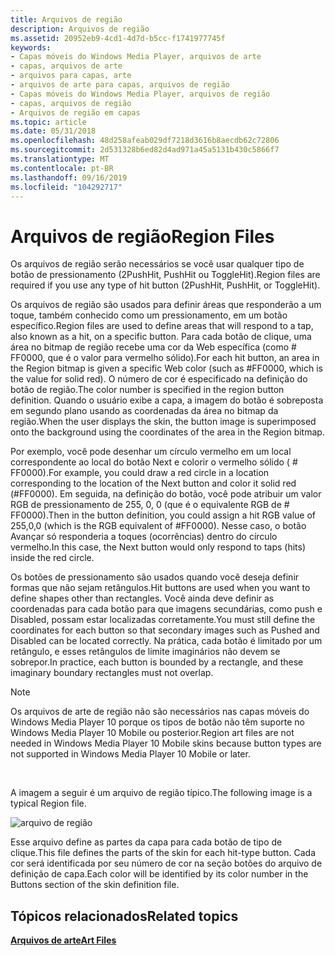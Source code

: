 ```yaml
---
title: Arquivos de região
description: Arquivos de região
ms.assetid: 20952eb9-4cd1-4d7d-b5cc-f1741977745f
keywords:
- Capas móveis do Windows Media Player, arquivos de arte
- capas, arquivos de arte
- arquivos para capas, arte
- arquivos de arte para capas, arquivos de região
- Capas móveis do Windows Media Player, arquivos de região
- capas, arquivos de região
- Arquivos de região em capas
ms.topic: article
ms.date: 05/31/2018
ms.openlocfilehash: 48d258afeab029df7218d3616b8aecdb62c72806
ms.sourcegitcommit: 2d531328b6ed82d4ad971a45a5131b430c5866f7
ms.translationtype: MT
ms.contentlocale: pt-BR
ms.lasthandoff: 09/16/2019
ms.locfileid: "104292717"
---
```

# <a name="region-files"></a><span data-ttu-id="b9bd6-110">Arquivos de região</span><span class="sxs-lookup"><span data-stu-id="b9bd6-110">Region Files</span></span>

<span data-ttu-id="b9bd6-111">Os arquivos de região serão necessários se você usar qualquer tipo de botão de pressionamento (2PushHit, PushHit ou ToggleHit).</span><span class="sxs-lookup"><span data-stu-id="b9bd6-111">Region files are required if you use any type of hit button (2PushHit, PushHit, or ToggleHit).</span></span>

<span data-ttu-id="b9bd6-112">Os arquivos de região são usados para definir áreas que responderão a um toque, também conhecido como um pressionamento, em um botão específico.</span><span class="sxs-lookup"><span data-stu-id="b9bd6-112">Region files are used to define areas that will respond to a tap, also known as a hit, on a specific button.</span></span> <span data-ttu-id="b9bd6-113">Para cada botão de clique, uma área no bitmap de região recebe uma cor da Web específica (como \# FF0000, que é o valor para vermelho sólido).</span><span class="sxs-lookup"><span data-stu-id="b9bd6-113">For each hit button, an area in the Region bitmap is given a specific Web color (such as \#FF0000, which is the value for solid red).</span></span> <span data-ttu-id="b9bd6-114">O número de cor é especificado na definição do botão de região.</span><span class="sxs-lookup"><span data-stu-id="b9bd6-114">The color number is specified in the region button definition.</span></span> <span data-ttu-id="b9bd6-115">Quando o usuário exibe a capa, a imagem do botão é sobreposta em segundo plano usando as coordenadas da área no bitmap da região.</span><span class="sxs-lookup"><span data-stu-id="b9bd6-115">When the user displays the skin, the button image is superimposed onto the background using the coordinates of the area in the Region bitmap.</span></span>

<span data-ttu-id="b9bd6-116">Por exemplo, você pode desenhar um círculo vermelho em um local correspondente ao local do botão Next e colorir o vermelho sólido ( \# FF0000).</span><span class="sxs-lookup"><span data-stu-id="b9bd6-116">For example, you could draw a red circle in a location corresponding to the location of the Next button and color it solid red (\#FF0000).</span></span> <span data-ttu-id="b9bd6-117">Em seguida, na definição do botão, você pode atribuir um valor RGB de pressionamento de 255, 0, 0 (que é o equivalente RGB de \# FF0000).</span><span class="sxs-lookup"><span data-stu-id="b9bd6-117">Then in the button definition, you could assign a hit RGB value of 255,0,0 (which is the RGB equivalent of \#FF0000).</span></span> <span data-ttu-id="b9bd6-118">Nesse caso, o botão Avançar só responderia a toques (ocorrências) dentro do círculo vermelho.</span><span class="sxs-lookup"><span data-stu-id="b9bd6-118">In this case, the Next button would only respond to taps (hits) inside the red circle.</span></span>

<span data-ttu-id="b9bd6-119">Os botões de pressionamento são usados quando você deseja definir formas que não sejam retângulos.</span><span class="sxs-lookup"><span data-stu-id="b9bd6-119">Hit buttons are used when you want to define shapes other than rectangles.</span></span> <span data-ttu-id="b9bd6-120">Você ainda deve definir as coordenadas para cada botão para que imagens secundárias, como push e Disabled, possam estar localizadas corretamente.</span><span class="sxs-lookup"><span data-stu-id="b9bd6-120">You must still define the coordinates for each button so that secondary images such as Pushed and Disabled can be located correctly.</span></span> <span data-ttu-id="b9bd6-121">Na prática, cada botão é limitado por um retângulo, e esses retângulos de limite imaginários não devem se sobrepor.</span><span class="sxs-lookup"><span data-stu-id="b9bd6-121">In practice, each button is bounded by a rectangle, and these imaginary boundary rectangles must not overlap.</span></span>

> [!Note]  
> <span data-ttu-id="b9bd6-122">Os arquivos de arte de região não são necessários nas capas móveis do Windows Media Player 10 porque os tipos de botão não têm suporte no Windows Media Player 10 Mobile ou posterior.</span><span class="sxs-lookup"><span data-stu-id="b9bd6-122">Region art files are not needed in Windows Media Player 10 Mobile skins because button types are not supported in Windows Media Player 10 Mobile or later.</span></span>

 

<span data-ttu-id="b9bd6-123">A imagem a seguir é um arquivo de região típico.</span><span class="sxs-lookup"><span data-stu-id="b9bd6-123">The following image is a typical Region file.</span></span>

![arquivo de região](images/cesdkreg.png)

<span data-ttu-id="b9bd6-125">Esse arquivo define as partes da capa para cada botão de tipo de clique.</span><span class="sxs-lookup"><span data-stu-id="b9bd6-125">This file defines the parts of the skin for each hit-type button.</span></span> <span data-ttu-id="b9bd6-126">Cada cor será identificada por seu número de cor na seção botões do arquivo de definição de capa.</span><span class="sxs-lookup"><span data-stu-id="b9bd6-126">Each color will be identified by its color number in the Buttons section of the skin definition file.</span></span>

## <a name="related-topics"></a><span data-ttu-id="b9bd6-127">Tópicos relacionados</span><span class="sxs-lookup"><span data-stu-id="b9bd6-127">Related topics</span></span>

<dl> <dt>

[<span data-ttu-id="b9bd6-128">**Arquivos de arte**</span><span class="sxs-lookup"><span data-stu-id="b9bd6-128">**Art Files**</span></span>](art-files-mobile.md)
</dt> </dl>

 

 




